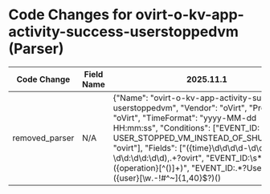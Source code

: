 # Code Changes for ovirt-o-kv-app-activity-success-userstoppedvm (Parser)

| Code Change | Field Name | 2025.11.1 | 2025.12.1 |
|-------------|------------|-----------|------------|
| removed_parser | N/A | {"Name": "ovirt-o-kv-app-activity-success-userstoppedvm", "Vendor": "oVirt", "Product": "oVirt", "TimeFormat": "yyyy-MM-dd HH:mm:ss", "Conditions": ["EVENT_ID: USER_STOPPED_VM_INSTEAD_OF_SHUTDOWN", "ovirt"], "Fields": ["({time}\d\d\d\d-\d\d-\d\d \d\d:\d\d:\d\d),.+?ovirt", "EVENT_ID:\s*({operation}[^\(\)]+)", "EVENT_ID:.*?User(:)? ({user}[\w\.\-\!\#\^\~]{1,40}\$?)(\)|\s|\.\s|\.$)", "EVENT_ID:.*? VM ({object}[^\s\"]+) was powered off ungracefully by ({user}[\w\.\-\!\#\^\~]{1,40}\$?) \(Host: ({resource}[^\)]+)", "({app}ovirt)"], "ParserVersion": "v1.0.0"} | N/A |